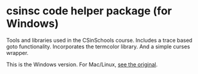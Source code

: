 # csinsc code helper package (for Windows)

Tools and libraries used in the CSinSchools course.
Includes a trace based goto functionality.
Incorporates the termcolor library.
And a simple curses wrapper.

This is the Windows version. For Mac/Linux, [see the original](https://github.com/toanh/csinsc).
